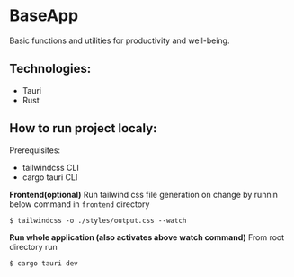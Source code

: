 # BaseApp

Basic functions and utilities for productivity and well-being.

## Technologies:

- Tauri
- Rust

## How to run project localy:

Prerequisites:

- tailwindcss CLI
- cargo tauri CLI

**Frontend(optional)**
Run tailwind css file generation on change by runnin below command in `frontend` directory

`$ tailwindcss -o ./styles/output.css --watch`

**Run whole application (also activates above watch command)**
From root directory run

`$ cargo tauri dev`
